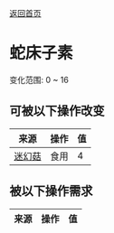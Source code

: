 [返回首页](index.md)  
# 蛇床子素  
变化范围: 0 ~ 16  
## 可被以下操作改变  
来源  |  操作  |  值  
----  |  ----  |  ----  
[迷幻菇](MagicMushrooms.md)  |  食用  |  4  
## 被以下操作需求  
来源  |  操作  |  值  
----  |  ----  |  ----  
